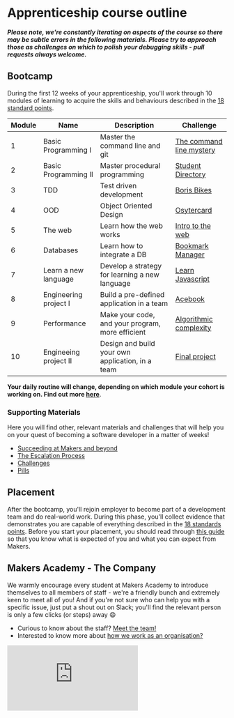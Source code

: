 # Apprenticeship course outline

***Please note, we're constantly iterating on aspects of the course so there may be subtle errors in the following materials.  Please try to approach those as challenges on which to polish your debugging skills - pull requests always welcome.***

## Bootcamp

During the first 12 weeks of your apprenticeship, you'll work through 10 modules of learning to acquire the skills and behaviours described in the [18 standard points](https://airtable.com/shrTRRuegEe7fQ49t).

| Module  | Name | Description | Challenge |
| --- | --- | --- | --- |
| 1 | Basic Programming I | Master the command line and git | [The command line mystery](https://github.com/makersacademy/clmystery) |
| 2 | Basic Programming II | Master procedural programming | [Student Directory](https://github.com/makersacademy/student-directory/blob/master/README.md)|
| 3 | TDD | Test driven development | [Boris Bikes](../boris_bikes/0_challenge_map.md) |
| 4 | OOD | Object Oriented Design | [Osytercard](../oystercard/README.md) |
| 5 | The web| Learn how the web works | [Intro to the web](../intro_to_the_web/README.md) |
| 6 | Databases| Learn how to integrate a DB | [Bookmark Manager](../bookmark_manager/00_challenge_map.md) |
| 7 | Learn a new language | Develop a strategy for learning a new language | [Learn Javascript](../thermostat/README.md) |
| 8 | Engineering project I | Build a pre-defined application in a team | [Acebook](../engineering_projects/README.md) |
| 9 | Performance | Make your code, and your program, more efficient | [Algorithmic complexity](../algorithmic_complexity/README.md) |
| 10 | Engineeing project II | Design and build your own application, in a team | [Final project](../final_projects/README.md) |

**Your daily routine will change, depending on which module your cohort is working on.  Find out more [here](daily_schedule.md)**.

### Supporting Materials

Here you will find other, relevant materials and challenges that will help you on your quest of becoming a software developer in a matter of weeks!

- [Succeeding at Makers and beyond](succeeding_at_makers_and_beyond.md)
- [The Escalation Process](https://github.com/makersacademy/course/blob/29a5e4a3c1776d32eda8f3ee55edc1dd124b05ba/pills/escalation_process.md)
- [Challenges](https://github.com/makersacademy/course/blob/master/challenges/challenges.md)
- [Pills](https://github.com/makersacademy/course/blob/master/pills.md)

## Placement

After the bootcamp, you'll rejoin employer to become part of a development team and do real-world work.  During this phase, you'll collect evidence that demonstrates you are capable of everything described in the [18 standards points](https://airtable.com/shrTRRuegEe7fQ49t).  Before you start your placement, you should read through [this guide](https://github.com/makersacademy/apprenticeships-resources/blob/master/README.md) so that you know what is expected of you and what you can expect from Makers.

## Makers Academy - The Company

We warmly encourage every student at Makers Academy to introduce themselves to all members of staff - we're a friendly bunch and extremely keen to meet all of you! And if you're not sure who can help you with a specific issue, just put a shout out on Slack; you'll find the relevant person is only a few clicks (or steps) away :smile:

- Curious to know about the staff? [Meet the team!](http://www.makersacademy.com/team/)
- Interested to know more about [how we work as an organisation?](https://blog.makersacademy.com/search?q=management)


![Tracking pixel](https://githubanalytics.herokuapp.com/course/apprenticeships_course_outline.md)
